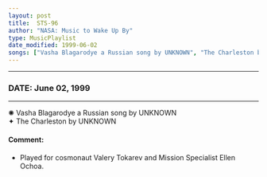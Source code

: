 ```yaml
---
layout: post
title:  STS-96
author: "NASA: Music to Wake Up By"
type: MusicPlaylist
date_modified: 1999-06-02
songs: ["Vasha Blagarodye a Russian song by UNKNOWN", "The Charleston by UNKNOWN"]
---
```


----
### DATE: June 02, 1999
----
✺ Vasha Blagarodye a Russian song by UNKNOWN  &nbsp;<br />
✦ The Charleston by UNKNOWN

#### Comment:
* Played for cosmonaut Valery Tokarev and Mission Specialist Ellen Ochoa.




<br/>
<center>
	<a target="_blank"
	   href="https://twitter.com/intent/tweet?hashtags=Space,NASA,Playlist,NASAWakeupCalls,SpaceProgram&text={{ page.author}}, '{{ page.songs.first }}' {{ page.title }}, {{ page.date | date: '%B %d, %Y' }}. {{ site.url }}{{ page.url }}&via=nasawakeupcalls"><i class="fab fa-twitter" alt="Tweet this page" style="font-size: 1.3em;"></i></a>
	&nbsp; 	<i class="fas fa-user-astronaut" style="font-size: 1.5em;"></i> &nbsp;
    <a type="amzn" search="'Vasha Blagarodye a Russian song by UNKNOWN' or 'The Charleston by UNKNOWN'" category="popular music">
    <i class="fab fa-amazon" style="font-size: 1.3em;"></i></a>
</center>
